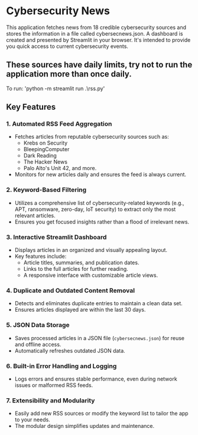 # Cybersecurity News #
This application fetches news from 18 credible cybersecurity sources and stores the information in a file called cybersecnews.json. A dashboard is created and presented by Streamlit in your browser. It's intended to provide you quick access to current cybersecurity events.

## These sources have daily limits, try not to run the application more than once daily. ##

To run: 'python -m streamlit run .\rss.py'

## Key Features

### 1. **Automated RSS Feed Aggregation**
   - Fetches articles from reputable cybersecurity sources such as:
     - Krebs on Security
     - BleepingComputer
     - Dark Reading
     - The Hacker News
     - Palo Alto's Unit 42, and more.
   - Monitors for new articles daily and ensures the feed is always current.

### 2. **Keyword-Based Filtering**
   - Utilizes a comprehensive list of cybersecurity-related keywords (e.g., APT, ransomware, zero-day, IoT security) to extract only the most relevant articles.
   - Ensures you get focused insights rather than a flood of irrelevant news.

### 3. **Interactive Streamlit Dashboard**
   - Displays articles in an organized and visually appealing layout.
   - Key features include:
     - Article titles, summaries, and publication dates.
     - Links to the full articles for further reading.
     - A responsive interface with customizable article views.

### 4. **Duplicate and Outdated Content Removal**
   - Detects and eliminates duplicate entries to maintain a clean data set.
   - Ensures articles displayed are within the last 30 days.

### 5. **JSON Data Storage**
   - Saves processed articles in a JSON file (`cybersecnews.json`) for reuse and offline access.
   - Automatically refreshes outdated JSON data.

### 6. **Built-in Error Handling and Logging**
   - Logs errors and ensures stable performance, even during network issues or malformed RSS feeds.

### 7. **Extensibility and Modularity**
   - Easily add new RSS sources or modify the keyword list to tailor the app to your needs.
   - The modular design simplifies updates and maintenance.
